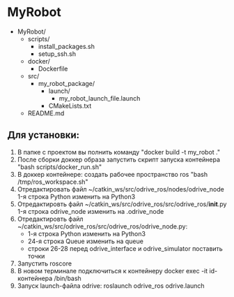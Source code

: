 # MyRobot


- MyRobot/
     - scripts/
         - install_packages.sh
         - setup_ssh.sh
     - docker/
         - Dockerfile
     - src/
         - my_robot_package/
             - launch/
                 - my_robot_launch_file.launch
             - CMakeLists.txt
    - README.md

## Для установки:

1. В папке с проектом вы полнить команду "docker build -t my_robot ."
2. После сборки доккер образа запустить скрипт запуска контейнера "bash scripts/docker_run.sh"
3. В доккер контейнере: создать рабочее пространство ros "bash /tmp/ros_workspace.sh"
4. Отредактировать файл ~/catkin_ws/src/odrive_ros/nodes/odrive_node 1-я строка Python изменить на Python3
4. Отредактировть файл ~/catkin_ws/src/odrive_ros/src/odrive_ros/__init__.py 1-я строка odrive_node изменить на .odrive_node  
5. Отредактировть файл ~/catkin_ws/src/odrive_ros/src/odrive_ros/odrive_node.py:
    - 1-я строка Python изменить на Python3
    - 24-я строка Queue изменить на queue
    - строки 26-28 перед odrive_interface и odrive_simulator поставить точки
6. Запустить roscore
7. В новом терминале подключиться к контейнеру docker exec -it id-контейнера /bin/bash
8. Запуск launch-файла odrive: roslaunch odrive_ros odrive.launch
